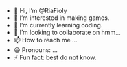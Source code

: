 - 👋 Hi, I’m @RiaFioly
- 👀 I’m interested in making games.
- 🌱 I’m currently learning coding.
- 💞️ I’m looking to collaborate on hmm...
- 📫 How to reach me ...
- 😄 Pronouns: ...
- ⚡ Fun fact: best do not know.

<!---
RiaFioly/RiaFioly is a ✨ special ✨ repository because its `README.md` (this file) appears on your GitHub profile.
You can click the Preview link to take a look at your changes.
--->
